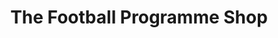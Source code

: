 ---
title: "The Football Programme Shop"
url: /edinburgh/the-football-programme-shop/
shop: sports
---